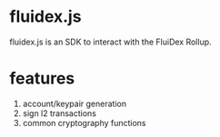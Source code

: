 # fluidex.js

fluidex.js is an SDK to interact with the FluiDex Rollup.

# features

1. account/keypair generation
2. sign l2 transactions
3. common cryptography functions
